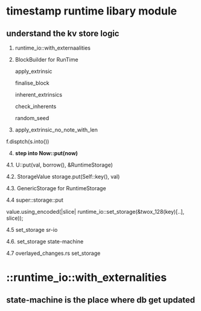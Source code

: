# timestamp runtime libary module

## understand the kv store logic


1. runtime_io::with_externaalities

2. BlockBuilder for RunTime
   
   apply_extrinsic
   
   finalise_block
   
   inherent_extrinsics
   
   check_inherents
   
   random_seed
   

3. apply_extrinsic_no_note_with_len

  f.disptch(s.into())
  
4. **step into Now::put(now)**

4.1. U::put(val, borrow(), &RuntimeStorage)

4.2. StorageValue storage.put(Self::key(), val)

4.3. GenericStorage for RuntimeStorage

4.4 super::storage::put

  value.using_encoded(|slice| runtime_io::set_storage(&twox_128(key)[..], slice));
  
4.5 set_storage sr-io

4.6. set_storage state-machine

4.7 overlayed_changes.rs set_storage


# ::runtime_io::with_externalities

## state-machine is the place where db get updated

